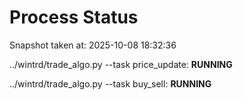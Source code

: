 # Process Status

Snapshot taken at: 2025-10-08 18:32:36

../wintrd/trade_algo.py --task price_update: **RUNNING**

../wintrd/trade_algo.py --task buy_sell: **RUNNING**

